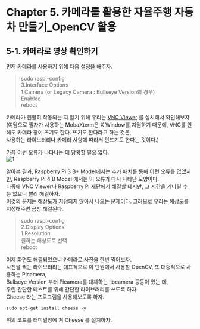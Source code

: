 # Chapter 5. 카메라를 활용한 자율주행 자동차 만들기_OpenCV 활용

## 5-1. 카메라로 영상 확인하기

먼저 카메라를 사용하기 위해 다음 설정을 해주자.

> sudo raspi-config     
> 3.Interface Options     
> 1.Camera (or Legacy Camera : Bullseye Version의 경우)      
> Enabled      
> reboot     

카메라가 원활히 작동되는 지 알기 위해 우리는 [VNC Viewer](https://www.realvnc.com/en/connect/download/viewer/) 를 설치해서 확인해보자      
(여담으로 필자가 사용하는 MobaXterm은 X Window를 지원하기 때문에, VNC를 안해도 카메라 창이 뜨기도 한다. 뜨기도 한다라고 하는 것은,      
사용하는 라이브러리나 카메라 사양에 따라서 안뜨기도 한다는 것이다.)

가끔 이런 오류가 나타나는 데 당황할 필요 없다.       
![1](https://user-images.githubusercontent.com/64456822/182056688-457249f2-33ef-4640-8339-f0eccafeb848.JPG)

알아본 결과, Raspberry Pi 3 B+ Model에서는 추가 패치를 통해 이런 오류를 없앴지만, Raspberry Pi 4 B Model 에서는 이 오류가 다시 나타난 모양이다.      
나중에 VNC Viewer나 Raspberry Pi 재단에서 해결할 테지만, 그 시간을 기다릴 수 는 없으니 빨리 해결하자.     
이것의 문제는 해상도가 지정되지 않아서 나오는 문제이다. 그러므로 우리는 해상도를 지정해주면 금방 해결된다.

> sudo raspi-config       
> 2.Display Options             
> 1.Resolution             
> 원하는 해상도로 선택                 
> reboot               

이제 화면도 해결되었으니 카메라로 사진을 한번 찍어보자.      
사진을 찍는 라이브러리는 대표적으로 이 단원에서 사용할 OpenCV, 또 대중적으로 사용하는 Picamera,      
Bullseye Version 부터 Picamera를 대체하는 libcamera 등등이 있는 데,      
우린 간단한 테스트를 위해 간단한 라이브러리를 쓰도록 하자.     
Cheese 라는 프로그램을 사용해보도록 하자.

<code>sudo apt-get install cheese -y</code>

위의 코드를 터미널창에 쳐 Cheese 를 설치하자.

